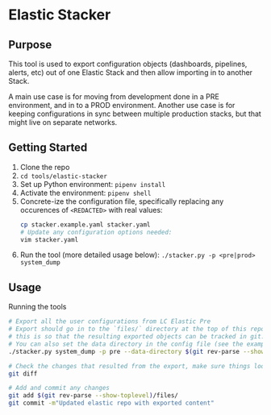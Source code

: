 # Elastic Stacker

## Purpose

This tool is used to export configuration objects (dashboards, pipelines, alerts, etc) out of one Elastic Stack and then allow importing in to another Stack.

A main use case is for moving from development done in a PRE environment, and in to a PROD environment. Another use case is for keeping configurations in sync between multiple production stacks, but that might live on separate networks.

## Getting Started

1. Clone the repo
2. `cd tools/elastic-stacker`
3. Set up Python environment: `pipenv install`
4. Activate the environment: `pipenv shell`
5. Concrete-ize the configuration file, specifically replacing any occurences of `<REDACTED>` with real values:
    ```sh
    cp stacker.example.yaml stacker.yaml
    # Update any configuration options needed:
    vim stacker.yaml
    ```
6. Run the tool (more detailed usage below): `./stacker.py -p <pre|prod> system_dump`


## Usage

Running the tools

```bash
# Export all the user configurations from LC Elastic Pre
# Export should go in to the `files/` directory at the top of this repo
# this is so that the resulting exported objects can be tracked in git.
# You can also set the data directory in the config file (see the example).
./stacker.py system_dump -p pre --data-directory $(git rev-parse --show-toplevel)/files/

# Check the changes that resulted from the export, make sure things look expected
git diff

# Add and commit any changes
git add $(git rev-parse --show-toplevel)/files/
git commit -m"Updated elastic repo with exported content"
```
